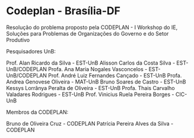 # Codeplan - Brasília-DF
Resolução do problema proposto pela CODEPLAN - I Workshop do IE, Soluções para Problemas de Organizações do Governo e do Setor Produtivo

Pesquisadores UnB:

Prof. Alan Ricardo da Silva - EST-UnB
Alisson Carlos da Costa Silva - EST-UnB/CODEPLAN
Profa. Ana Maria Nogales Vasconcelos - EST-UnB/CODEPLAN
Prof. André Luiz Fernandes Cançado - EST-UnB
Profa. Andrea Genovese Oliveira - MAT-UnB
Bruno Soares de Castro - EST-UnB
Kessys Lorrânya Peralta de Oliveira - EST-UnB
Profa. Thais Carvalho Valadares Rodrigues - EST-UnB
Prof. Vinicius Ruela Pereira Borges - CIC-UnB

Membros da CODEPLAN:

Bruno de Oliveira Cruz - CODEPLAN
Patrícia Pereira Alves da Silva - CODEPLAN
